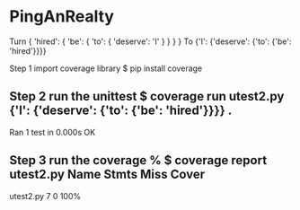 # PingAnRealty
Turn 
{ 'hired': { 'be': { 'to': { 'deserve': 'I' } } } } 
To 
{'I': {'deserve': {'to': {'be': 'hired'}}}}

Step 1 import coverage library
$ pip install coverage

Step 2 run the unittest 
$ coverage run utest2.py
{'I': {'deserve': {'to': {'be': 'hired'}}}}
.
----------------------------------------------------------------------
Ran 1 test in 0.000s
OK

Step 3 run the coverage %
$ coverage report utest2.py
Name        Stmts   Miss  Cover
-------------------------------
utest2.py       7      0   100%
